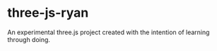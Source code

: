 # three-js-ryan
An experimental three.js project created with the intention of learning through doing. 
